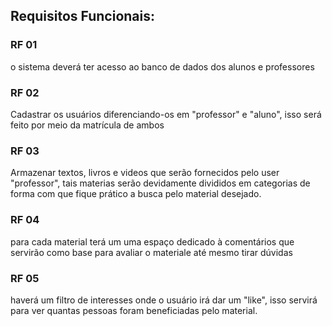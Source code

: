 ## Requisitos Funcionais:

### RF 01
o sistema deverá ter acesso ao banco de dados dos alunos e professores

### RF 02
Cadastrar os usuários diferenciando-os em "professor" e "aluno", isso será feito por meio da matrícula de ambos

### RF 03
Armazenar textos, livros e videos que serão fornecidos pelo user "professor", tais materias serão devidamente divididos em categorias de forma com que fique prático a busca pelo material desejado.

### RF 04
para cada material terá um uma espaço dedicado à comentários que servirão como base para avaliar o materiale até mesmo tirar dúvidas

### RF 05
haverá um filtro de interesses onde o usuário irá dar um "like", isso servirá para ver quantas pessoas foram beneficiadas pelo material.













